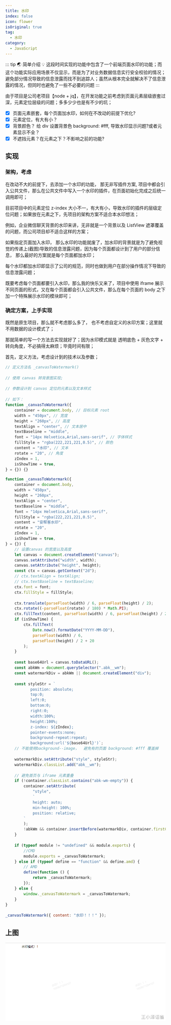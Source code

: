 ```yaml
---
title: 水印
index: false
icon: flower
isOriginal: true
tag:
  - 水印
category:
  - JavaScript
---
```


::: tip 🌏 简单介绍
💡 这段时间实现的功能中包含了一个前端页面水印的功能；而这个功能实际应用场景不仅显示，而是为了对业务数据信息实行安全校验的情况；避免部分情况导致的信息泄露而找不到追踪人；虽然从根本完全就解决不了信息泄露的情况，但同时也避免了一些不必要的问题
:::

由于项目是公司老项目【node + jq】，在开发功能之前考虑到页面元素层级嵌套过深，元素定位层级的问题；多多少少也是有不少的坑；

- [x] 页面元素嵌套，每个页面加水印，如何在不改动的前提下优化?
- [x] 元素定位，有大有小？
- [x] 背景颜色？ 给 div 设置背景色 background: #fff, 导致水印显示问题?或者元素显示不全？
- [x] 不遮挡元素？在元素之下？不影响之前的功能?

## 实现

### 架构，考虑

在改动不大的前提下，去添加一个水印的功能， 那无非写插件方案, 项目中都会引入公共文件，那么在公共文件中写入一个水印的插件，在页面初始化完成之后统一调用即可；

目前项目中的元素定位 z-index 大小不一，有大有小，导致水印的插件的层级定位问题；如果放在元素之下，先项目的架构方案不适合本水印想法；

例如，企业微信聊天背景的水印来讲，无非就是一个背景以及 ListView 遮罩覆盖的问题，而公司项目却不适合这样的方案；

如果指定页面加入水印， 那么水印的功能就废了，加水印的背景就是为了避免视觉的传递上(截图)导致的信息泄露问题，因为每个页面都设计到了用户的部分信息， 那么最好的方案就是每个页面都加水印；

每个水印都加水印即显示了公司的规范，同时也做到用户在部分操作情况下导致的信息泄露问题；

既要考虑每个页面都要引入水印，那么我的快乐又来了，项目中使用 iframe 展示不同页面的形式，又在每个页面都会引入公共文件，那么在每个页面的 body 之下加一个特殊展示水印的模块即可；

### 确定方案，上手实现

既然是原生项目，那么就不考虑那么多了， 也不考虑自定义的水印方案；这里就不用数据的设计模式了；

那就简单的写一个方法去实现就好了；因为水印模式就是 透明底色 + 灰色文字 + 转向角度，不必搞得太麻烦；毕竟时间有限；

首先，定义方法，考虑设计到的技术以及参数；

```js
// 定义方法名 _canvasToWatermark()

// 使用 canvas 转背景图实现;

// 参数设计到 canvas 定位的元素以及文本样式

// 如下：
function _canvasToWatermark({
	container = document.body, // 目标元素 root
	width = "450px", // 宽度
	height = "260px", // 高度
	textAlign = "center", // 文本居中
	textBaseline = "middle",
	font = "14px Helvetica,Arial,sans-serif", // 字体样式
	fillStyle = "rgba(222,221,221,0.5)", // 颜色
	content = "水印", // 文本
	rotate = "20", // 角度
	zIndex = 1,
	isShowTime = true,
} = {}) {}
```

```js
function _canvasToWatermark({
	container = document.body,
	width = "450px",
	height = "260px",
	textAlign = "center",
	textBaseline = "middle",
	font = "14px Helvetica,Arial,sans-serif",
	fillStyle = "rgba(222,221,221,0.5)",
	content = "安帮客水印",
	rotate = "20",
	zIndex = 1,
	isShowTime = true,
} = {}) {
	// 设置canvas 的宽度以及高度
	let canvas = document.createElement("canvas");
	canvas.setAttribute("width", width);
	canvas.setAttribute("height", height);
	const ctx = canvas.getContext("2d");
	// ctx.textAlign = textAlign;
	// ctx.textBaseline = textBaseline;
	ctx.font = font;
	ctx.fillStyle = fillStyle;

	ctx.translate(parseFloat(width) / 6, parseFloat(height) / 2);
	ctx.rotate((-parseFloat(rotate) / 180) * Math.PI);
	ctx.fillText(content, parseFloat(width) / 6, parseFloat(height) / 2);
	if (isShowTime) {
		ctx.fillText(
			Date.now().formatDate("YYYY-MM-DD"),
			parseFloat(width) / 6,
			parseFloat(height) / 2 + 20
		);
	}

	const base64Url = canvas.toDataURL();
	const abkWm = document.querySelector(".abk__wm");
	const watermarkDiv = abkWm || document.createElement("div");

	const styleStr = `
           position: absolute;
           top:0;
           left:0;
           bottom:0;
           right:0;
           width:100%;
           height:100%;
           z-index: ${zIndex};
           pointer-events:none;
           background-repeat:repeat;
           background:url('${base64Url}')`;
	// 不能使用background--image，  避免有的页面 background: #fff 覆盖掉

	watermarkDiv.setAttribute("style", styleStr);
	watermarkDiv.classList.add("abk__wm");

	// 避免首页与 iframe 元素重叠
	if (!container.classList.contains("abk-wm-empty")) {
		container.setAttribute(
			"style",
			`
            height: auto;
            min-height: 100%;
            position: relative;
        `
		);
		!abkWm && container.insertBefore(watermarkDiv, container.firstChild);
	}

	if (typeof module != "undefined" && module.exports) {
		//CMD
		module.exports = _canvasToWatermark;
	} else if (typeof define == "function" && define.amd) {
		// AMD
		define(function () {
			return _canvasToWatermark;
		});
	} else {
		window._canvasToWatermark = _canvasToWatermark;
	}
}

_canvasToWatermark({ content: "水印！！！" });
```

## 上图

![水印演示效果  ](/assets/images/watermark.png)
